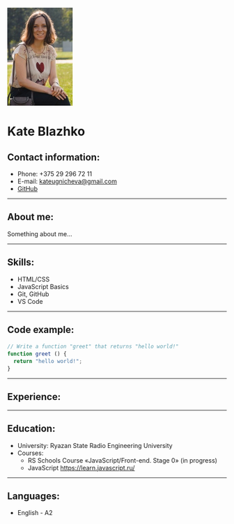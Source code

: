 ![MyPhoto](MyPhoto.jpg)
# **Kate Blazhko**

## Contact information:
* Phone: +375 29 296 72 11
* E-mail: kateugnicheva@gmail.com
* [GitHub](https://github.com/KateBlazhko)
---
## About me:
Something about me...

---
## Skills:
* HTML/CSS
* JavaScript Basics
* Git, GitHub
* VS Code
---
## Code example:
```javascript
// Write a function "greet" that returns "hello world!"
function greet () {
  return "hello world!";
}
```
---
## Experience:

---
## Education:
* University: Ryazan State Radio Engineering University
* Courses:
  * RS Schools Course «JavaScript/Front-end. Stage 0» (in progress)
  * JavaScript https://learn.javascript.ru/
---
## Languages:
* English - A2